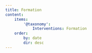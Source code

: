 ```yaml
---
title: Formation
content:
    items:
        '@taxonomy':
            Interventions: Formation
    order:
        by: date
        dir: desc
---
```


